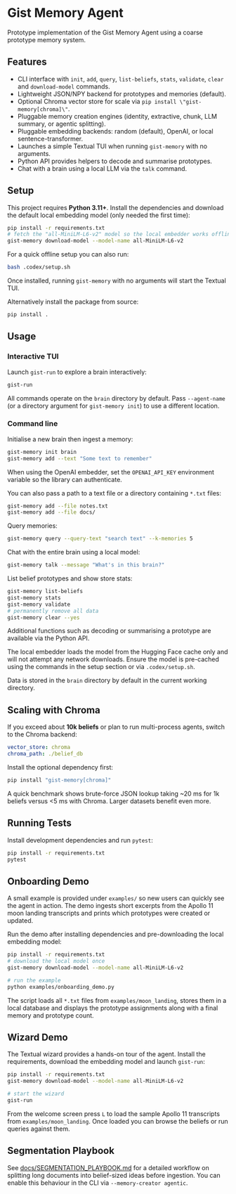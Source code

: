 # Gist Memory Agent

Prototype implementation of the Gist Memory Agent using a coarse prototype memory system.

## Features

- CLI interface with `init`, `add`, `query`, `list-beliefs`, `stats`,
  `validate`, `clear` and `download-model` commands.
- Lightweight JSON/NPY backend for prototypes and memories (default).
- Optional Chroma vector store for scale via ``pip install \"gist-memory[chroma]\"``.
- Pluggable memory creation engines (identity, extractive, chunk, LLM summary, or agentic splitting).
- Pluggable embedding backends: random (default), OpenAI, or local sentence-transformer.
- Launches a simple Textual TUI when running `gist-memory` with no arguments.
- Python API provides helpers to decode and summarise prototypes.
- Chat with a brain using a local LLM via the `talk` command.

## Setup

This project requires **Python 3.11+**.  Install the dependencies and download
the default local embedding model (only needed the first time):

```bash
pip install -r requirements.txt
# fetch the "all-MiniLM-L6-v2" model so the local embedder works offline
gist-memory download-model --model-name all-MiniLM-L6-v2
```

For a quick offline setup you can also run:

```bash
bash .codex/setup.sh
```

Once installed, running `gist-memory` with no arguments will start the Textual TUI.

Alternatively install the package from source:

```bash
pip install .
```

## Usage

### Interactive TUI

Launch ``gist-run`` to explore a brain interactively:

```bash
gist-run
```

All commands operate on the ``brain`` directory by default. Pass
``--agent-name`` (or a directory argument for ``gist-memory init``) to use a
different location.

### Command line

Initialise a new brain then ingest a memory:

```bash
gist-memory init brain
gist-memory add --text "Some text to remember"
```

When using the OpenAI embedder, set the ``OPENAI_API_KEY`` environment
variable so the library can authenticate.

You can also pass a path to a text file or a directory containing ``*.txt``
files:

```bash
gist-memory add --file notes.txt
gist-memory add --file docs/
```

Query memories:

```bash
gist-memory query --query-text "search text" --k-memories 5
```

Chat with the entire brain using a local model:

```bash
gist-memory talk --message "What's in this brain?"
```

List belief prototypes and show store stats:

```bash
gist-memory list-beliefs
gist-memory stats
gist-memory validate
# permanently remove all data
gist-memory clear --yes
```

Additional functions such as decoding or summarising a prototype are
available via the Python API.

The local embedder loads the model from the Hugging Face cache only and will not
attempt any network downloads. Ensure the model is pre-cached using the commands
in the setup section or via `.codex/setup.sh`.

Data is stored in the `brain` directory by default in the current working directory.

## Scaling with Chroma

If you exceed about **10k beliefs** or plan to run multi-process agents, switch to
the Chroma backend:

```yaml
vector_store: chroma
chroma_path: ./belief_db
```

Install the optional dependency first:

```bash
pip install "gist-memory[chroma]"
```

A quick benchmark shows brute-force JSON lookup taking ~20 ms for 1k beliefs
versus <5 ms with Chroma. Larger datasets benefit even more.

## Running Tests

Install development dependencies and run `pytest`:

```bash
pip install -r requirements.txt
pytest
```

## Onboarding Demo

A small example is provided under `examples/` so new users can quickly see the
agent in action.  The demo ingests short excerpts from the Apollo&nbsp;11 moon
landing transcripts and prints which prototypes were created or updated.

Run the demo after installing dependencies and pre-downloading the local
embedding model:

```bash
pip install -r requirements.txt
# download the local model once
gist-memory download-model --model-name all-MiniLM-L6-v2

# run the example
python examples/onboarding_demo.py
```

The script loads all `*.txt` files from `examples/moon_landing`, stores them in a
local database and displays the prototype assignments along with a final memory
and prototype count.

## Wizard Demo

The Textual wizard provides a hands-on tour of the agent. Install the
requirements, download the embedding model and launch ``gist-run``:

```bash
pip install -r requirements.txt
gist-memory download-model --model-name all-MiniLM-L6-v2

# start the wizard
gist-run
```

From the welcome screen press ``L`` to load the sample Apollo 11 transcripts
from ``examples/moon_landing``. Once loaded you can browse the beliefs or run
queries against them.

## Segmentation Playbook

See [docs/SEGMENTATION_PLAYBOOK.md](docs/SEGMENTATION_PLAYBOOK.md) for a detailed workflow on splitting long documents into belief-sized ideas before ingestion. You can enable this behaviour in the CLI via `--memory-creator agentic`.
